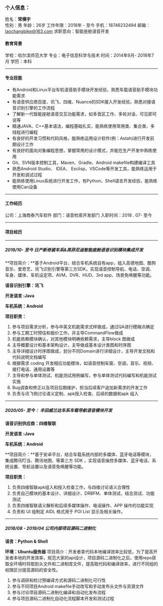 ### 个人信息：

姓名：**常横宇**																																																							
性别：男     年龄：26岁
工作年限：2018年 - 至今
手机：18746232494
邮箱：laochangbike@163.com
求职意向：智能座舱语音开发

####  教育背景

学校：哈尔滨师范大学     专业：电子信息科学与技术     时间：2014年9月- 2018年7月     学历：本科

---

#### 专业技能

* 有Android和Linux平台车机语音助手模块开发经验，熟悉车载语音助手模块功能需求
* 有语音供应商百度、讯飞、四维、Nuance的SDK接入开发经验，熟悉对接语音识别引擎的工作流程
* 了解新一代智能座舱语音交互功能需求，如多音区工作、多轮对话、可见即可说等
* 精通JAVA、C++基本语法，编程基础扎实，能熟练使用常用类、集合类、多线程进行编程
* 有良好的开发习惯和代码风格，能熟练运用设计软件(例：Astah)进行开发前期设计工作
* 有良好的面向对象编程思想，掌握常用的设计模式，并能在生产开发中熟练使用
* Git、SVN版本控制工具，Maven、Gradle、Android makefile构建编译工具
* 熟悉Android Studio、 IDEA、 Esclisp、VSCode等开发工具，能熟练运用于开发和调试过程
* 能熟练使用Linux系统进行开发工作，有Python、Shell语言开发经验，能熟练使用Can设备

----

#### 工作经历

公司：上海商泰汽车软件      部门：语音检索开发部门      入职时间：2018 . 07- 至今

---

#### 项目经历

---

##### 2019/10- 至今  日产新奇骏车系&英菲尼迪智能座舱语音识别模块集成开发

**项目简介：**基于Android平台，结合车机系统自有app，组入高德地图、酷狗音乐、爱奇艺、讯飞识别引擎等第三方SDK，实现语音控制导航、电话、空调、车身、媒体、车机设定项、AVM、DVR、HUD、3rd app、场景免唤醒等功能。

**语音识别引擎：讯飞**	

**开发语言 :Java**    

**车机系统：Android**

**项目职责：**  

1. 参与项目需求分析，参与中英文机能需求式样做成，通过QA进行模糊点确定
2. 参与工期工时预估和报价工作，并主导CommandFlow做成
3. 机能依赖模块确认，对其他模块明确依赖需求，主导block 图做成
4. 主导概要设计和基本架构设计，主导做成基本设计类图和时序图
5. 主导详细设计时序图做成，划分不同Domain进行详细设计，主导开发文档和代码说明文档编写
6. 根据需求 coding 开发相应功能模块，如语音控制车窗、空调，音乐、视频、接打电话、通用设置等
7. 主导和参与单体测试、机能测试用例编写，参与单体测试代码编写和机能测试实施
8. Bug调查和修正以及项目后期维护，担当后续客户追加新需求的开发工作
9. 负责与讯飞侧讨论语义定制、apk授入检查、后续的数据和apk 组入

---

##### 2020/05- 至今： 丰田威兰达车系车载导航语音模块开发

**语音识别供应商：四维智联**

**开发语言 :Java**

**车机系统：Android**

**项目简介：**基于安卓平台，结合车载系统内部的多媒体、蓝牙电话等模块，集成腾讯叮当、腾讯地图、等第三方 SDK ，实现语音操控多媒体、蓝牙电话、系统设置、导航设置以及语音免唤醒等功能。

**项目职责：**

1. 负责四维智联apk组入和授入检查工作，与四维讨论语义合理性
2. 负责自己模块的基本设计、详细设计、DRBFM、单体测试、结合测试、功能测试
3. 负责四维智联语义解析和后续多媒体操作、电话操作、APP 操作的功能实现
4. 负责和 UI 组制定 AIDL 格式用于 POI List 显示及相关操作。

---

##### 2018/08 - 2019/04  公司内部项目源码二进制化

**语言：Python & Shell**  

**环境：Ubuntu服务器** 
项目简介：开发者拿代码本地编译效率比较低，为了提高开发者本地的开发效率，规范大家的api设计，项目源码二进制化之后，使用repo获取全环境时将取到头文件和二进制库文件，提高取代码和编译效率，进行不同组的权限区分提高源码的安全性。

1. 参与调研和检讨预编译方式和源码二进制化可行性
2. 参与不同项目Android makefile手动改写和手动发布头文件与资源文件
3. 参与讨论项目源码二进制化编译和自动化发布流程
4. 参与项目源码二进制化自动化流程脚本开发和测试过程



